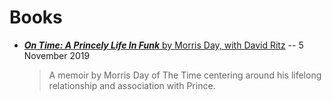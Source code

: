 
# Books

- [***On Time: A Princely Life In Funk*** by Morris Day, with David Ritz](https://www.dacapopress.com/titles/morris-day/on-time/9780306922206/) -- 5 November 2019

   > A memoir by Morris Day of The Time centering around his lifelong relationship and association with Prince.
